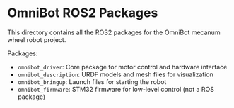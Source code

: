 # OmniBot ROS2 Packages

This directory contains all the ROS2 packages for the OmniBot mecanum wheel robot project.

Packages:
- `omnibot_driver`: Core package for motor control and hardware interface
- `omnibot_description`: URDF models and mesh files for visualization
- `omnibot_bringup`: Launch files for starting the robot
- `omnibot_firmware`: STM32 firmware for low-level control (not a ROS package)